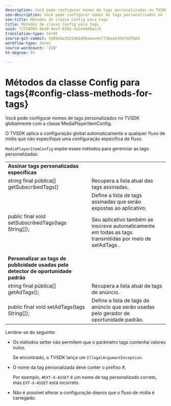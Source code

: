 ```yaml
---
description: Você pode configurar nomes de tags personalizados no TVSDK globalmente com a classe MediaPlayerItemConfig.
seo-description: Você pode configurar nomes de tags personalizados no TVSDK globalmente com a classe MediaPlayerItemConfig.
seo-title: Métodos de classe Config para tags
title: Métodos de classe Config para tags
uuid: f2758085-8e49-4eaf-82bb-4a2e4dd8accb
translation-type: tm+mt
source-git-commit: 5908e5a3521966496aeec0ef730e4a704fddfb68
workflow-type: tm+mt
source-wordcount: '219'
ht-degree: 0%

---
```



# Métodos da classe Config para tags{#config-class-methods-for-tags}

Você pode configurar nomes de tags personalizados no TVSDK globalmente com a classe MediaPlayerItemConfig.

O TVSDK aplica a configuração global automaticamente a qualquer fluxo de mídia que não especifique uma configuração específica de fluxo.

`MediaPlayerItemConfig` expõe esses métodos para gerenciar as tags personalizadas:

<table id="table_B37A6C75270D47BC99258F2884AD6905"> 
 <tbody> 
  <tr> 
   <td colname="col1"> <b>Assinar tags personalizadas específicas</b> </td> 
   <td colname="col2"> </td> 
  </tr> 
  <tr> 
   <td colname="col1"> <span class="codeph"> string final pública[] getSubscribedTags()  </span> </td> 
   <td colname="col2"> Recupera a lista atual das tags assinadas. </td> 
  </tr> 
  <tr> 
   <td colname="col1"> <span class="codeph"> public final void setSubscribedTags(tags String[]);  </span> </td> 
   <td colname="col2"> Define a lista de tags assinadas que serão expostas ao aplicativo. <p>Seu aplicativo também se inscreve automaticamente em todas as tags transmitidas por meio de <span class="codeph"> setAdTags </span>. </p> </td> 
  </tr> 
  <tr> 
   <td colname="col1"> <b>Personalizar as tags de publicidade usadas pelo detector de oportunidade padrão</b> </td> 
   <td colname="col2"> </td> 
  </tr> 
  <tr> 
   <td colname="col1"> <span class="codeph"> string final pública[] getAdTags();  </span> </td> 
   <td colname="col2"> Recupera a lista atual de tags de anúncio. </td> 
  </tr> 
  <tr> 
   <td colname="col1"> <span class="codeph"> public final void setAdTags(tags String[]);  </span> </td> 
   <td colname="col2"> Define a lista de tags de anúncio que serão usadas pelo gerador de oportunidade padrão. </td> 
  </tr> 
 </tbody> 
</table>

Lembre-se do seguinte:

* Os métodos setter não permitem que o parâmetro tags contenha valores nulos.

   Se encontrado, o TVSDK lança um `IllegalArgumentException`.
* O nome da tag personalizada deve conter o prefixo #.

   Por exemplo, `#EXT-X-ASSET` é um nome de tag personalizado correto, mas `EXT-X-ASSET` está incorreto.
* Não é possível alterar a configuração depois que o fluxo de mídia é carregado.

